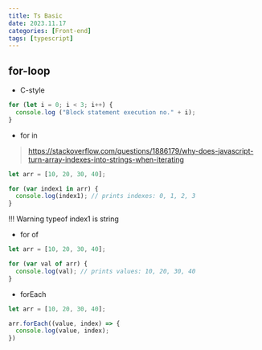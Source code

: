 ```yaml
---
title: Ts Basic
date: 2023.11.17
categories: [Front-end]
tags: [typescript]
---
```


## for-loop

- C-style

```ts
for (let i = 0; i < 3; i++) {
  console.log ("Block statement execution no." + i);
}
```

- for in

> https://stackoverflow.com/questions/1886179/why-does-javascript-turn-array-indexes-into-strings-when-iterating

```ts
let arr = [10, 20, 30, 40];

for (var index1 in arr) {
  console.log(index1); // prints indexes: 0, 1, 2, 3
}
```

!!! Warning typeof index1 is string

- for of

```ts
let arr = [10, 20, 30, 40];

for (var val of arr) {
  console.log(val); // prints values: 10, 20, 30, 40
}
```

- forEach

```ts
let arr = [10, 20, 30, 40];

arr.forEach((value, index) => {
  console.log(value, index); 
})
```